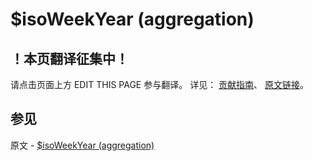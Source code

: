 # $isoWeekYear (aggregation)

## ！本页翻译征集中！

请点击页面上方 EDIT THIS PAGE 参与翻译。
详见：
[贡献指南]( https://github.com/JinMuInfo/MongoDB-Manual-zh/blob/master/CONTRIBUTING.md )、
[原文链接](  https://docs.mongodb.com/manual/reference/operator/aggregation/isoWeekYear/  )。

## 参见

原文 - [$isoWeekYear (aggregation)]( https://docs.mongodb.com/manual/reference/operator/aggregation/isoWeekYear/ )

